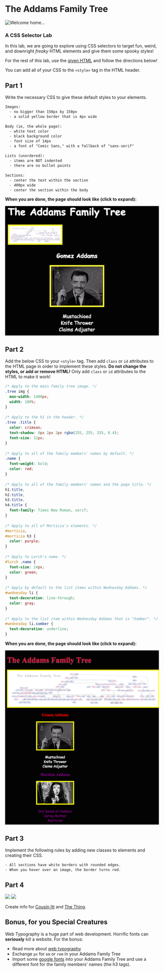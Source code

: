 # The Addams Family Tree

![Welcome home...](https://upload.wikimedia.org/wikipedia/en/f/fd/Addams_gomez5.png)

### A CSS Selector Lab

In this lab, we are going to explore using CSS selectors to target fun,
weird, and downright *freaky* HTML elements and give them some spooky styles!

For the rest of this lab, use the [given HTML](addams_family_tree.html)
and follow the directions below!

You can add all of your CSS to the `<style>` tag in the HTML header.

## Part 1

Write the necessary CSS to give these default styles to your elements.

```
Images:
  - no bigger than 150px by 150px
  - a solid yellow border that is 4px wide

Body (ie, the whole page):
  - white text color
  - black background color
  - font size of 14px
  - a font of "Comic Sans," with a fallback of "sans-serif"

Lists (unordered):
  - items are NOT indented
  - there are no bullet points

Sections:
  - center the text within the section
  - 400px wide
  - center the section within the body
```

**When you are done, the page should look like (click to expand):**

[![Example Part 1](img/example-part1-small.png)](img/example-part1.png)

## Part 2

Add the below CSS to your `<style>` tag. Then add `class` or `id` attributes
to the HTML page in order to implement these styles. **Do not change the**
**styles, or add or remove HTML!** Only add `class` or `id` attributes to the
HTML to make it work!

```css
/* Apply to the main family tree image. */
.tree img {
  max-width: 1400px;
  width: 100%;
}

/* Apply to the h1 in the header. */
.tree .title {
  color: crimson;
  text-shadow: 0px 2px 2px rgba(255, 255, 255, 0.4);
  font-size: 32px;
}

/* Apply to all of the family members' names by default. */
.name {
  font-weight: bold;
  color: red;
}

/* Apply to all of the family members' names and the page title. */
h1.title,
h2.title,
h3.title,
h4.title {
  font-family: Times New Roman, serif;
}

/* Apply to all of Morticia's elements. */
#morticia,
#morticia h3 {
  color: purple;
}

/* Apply to Lurch's name. */
#lurch .name {
  font-size: 24px;
  color: green;
}

/* Apply by default to the list items within Wednesday Addams. */
#wednesday li {
  text-decoration: line-through;
  color: gray;
}

/* Apply to the list item within Wednesday Addams that is "Somber". */
#wednesday li.somber {
  text-decoration: underline;
}
```

**When you are done, the page should look like (click to expand):**

[![Example Part 2](img/example-part2-small.png)](img/example-part2.png)


## Part 3

Implement the following rules by adding new classes to elements and creating
their CSS.

```
- All sections have white borders with rounded edges.
- When you hover over an image, the border turns red.
```

## Part 4

<div><img src="http://lovelace-media.imgix.net/uploads/186/b0a1bab0-486a-0132-41d8-0ebc4eccb42f.gif?" width="200px"></img>
<img src="http://www.alignmentrescue.com/wp-content/uploads/2013/03/addams-family-thing-1.jpg" width="200px"></img>
</div>

Create info for [Cousin Itt](http://addamsfamily.wikia.com/wiki/Itt) and [The Thing](http://addamsfamily.wikia.com/wiki/Thing).

<!--
- Use selectors (id/class) 
- Make use of your knowledge of specificity (id / class / heirarchy)
- Be sure to include styling for
  - color 
  - background (if not done already)
  - font size
  - font family
  - font weight
  - text decoration
  - text-align 
  - width
  - height
- Make use of a `:hover` psuedo-class
-->

## Bonus, for you Special Creatures

Web Typography is a huge part of web development. Horrific fonts can __seriously__ kill a website. For the bonus:

- Read more about [web typography](./web_typography.md)
- Exchange `px` for `em` or `rem` in your Addams Family Tree
- Import some [google fonts](https://www.google.com/fonts) into your Addams Family Tree and use a different font for the family members' names (the h3 tags).
